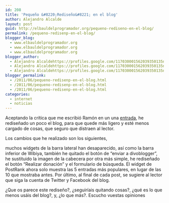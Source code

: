 ```yaml
---
id: 208
title: 'Pequeño &#8220;Rediseño&#8221; en el blog'
author: Alejandro Alcalde
layout: post
guid: http://elbauldelprogramador.org/pequeno-rediseno-en-el-blog/
permalink: /pequeno-redisenp-en-el-blog/
blogger_blog:
  - www.elbauldelprogramador.org
  - www.elbauldelprogramador.org
  - www.elbauldelprogramador.org
blogger_author:
  - Alejandro Alcaldehttps://profiles.google.com/117030001562039350135noreply@blogger.com
  - Alejandro Alcaldehttps://profiles.google.com/117030001562039350135noreply@blogger.com
  - Alejandro Alcaldehttps://profiles.google.com/117030001562039350135noreply@blogger.com
blogger_permalink:
  - /2011/06/pequeno-redisenp-en-el-blog.html
  - /2011/06/pequeno-redisenp-en-el-blog.html
  - /2011/06/pequeno-redisenp-en-el-blog.html
categories:
  - internet
  - noticias
---
```

<div class="iconews">
</div>

Aceptando la crítica que me escribió Ramón en un una [entrada][1], he rediseñado un poco el blog, para que quede más ligero y esté menos cargado de cosas, que seguro que distraen al lector.

Los cambios que he realizado son los siguientes,  
<!--more--> muchos widgets de la barra lateral han desaparecido, así como la barra inferior de Wibiya, también he quitado el botón de &#8220;enviar a divoblogger&#8221;, he sustituido la imagen de la cabecera por otra más simple, he rediseñado el botón &#8220;Realizar donación&#8221; y el formulario de búsqueda. El widget de PostRank ahora solo muestra las 5 entradas más populares, en lugar de las 10 que mostraba antes. Por último, al final de cada post, se sugiere al lector que siga la cuenta de Twitter y Facebook del blog.

¿Que os parece este rediseño?, ¿seguiríais quitando cosas?, ¿qué es lo que menos usáis del blog?, y, ¿lo que más?. Escucho vuestas opiniones



 [1]: http://elbauldelprogramador.com/video-demostracion-del-proyecto-wifibar/